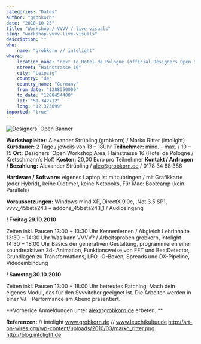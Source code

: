 ```yaml
---
categories: "Dates"
author: "grobkorn"
date: "2010-10-25"
title: "Workshop / VVVV / live visuals"
slug: "workshop-vvvv-live-visuals"
description: ""
who: 
    name: "grobkorn // intolight"
where: 
    location_name: "next to Hotel de Pologne (official Designers Open Spot)"
    street: "Hainstrasse 16"
    city: "Leipzig"
    country: "de"
    country_name: "Germany"
    from_date: "1288350000"
    to_date: "1288454400"
    lat: "51.342712"
    long: "12.373099"
imported: "true"
---
```



![Designers´ Open Banner](webbanner-sz_magazin-designers_open-04.gif) 


**Workshopleiter**: Alexander Strüpling (grobkorn) / Marko Ritter (intolight)
**Kursdauer:** 2 Tage / jeweils von 13 – 18Uhr 
**Teilnehmer:** mind. - max. / 10 – 15 
**Ort:** Designers ́ Open Workshop Area, Hainstrasse 16 (Hotel de Pologne / Kretschmann’s Hof) 
**Kosten:** 20,00 Euro pro Teilnehmer 
**Kontakt / Anfragen / Bezahlung:** Alexander Strüpling / alex@grobkorn.de / 0178 34 88 386


**Hardware / Software:** eigenes Laptop ist mitzubringen / mit Grafikkarte (oder Hybrid), keine Oldtimer, keine Netbooks, Für Mac: Bootcamp (kein Parallels)

**Voraussetzungen:** Windows mind XP, DirectX 9.0c, .Net 3.5 SP1, vvvv_45beta24.1 + addons_45beta24.1_1 / Audioeingang


**! Freitag 29.10.2010**

Zeiten inkl. Pausen
13:00 − 13:30 Uhr Kennenlernen / Abgleich Lehrinhalte
13:30 − 14:30 Uhr Was kann VVVV? / Arbeitsproben grobkorn, intolight
14:30 − 18:00 Uhr Basics der generativen Gestaltung, programmieren einer soundreaktiven 3d- Animation, Funktionsweise von FFT und BeatDetector, Grundlagen zu Transformations, LFO, IO-Boxen, Spreads und DX-Pipeline, Videoeinbindung
 
**! Samstag 30.10.2010**

Zeiten inkl. Pausen 
13:00 − 18:00 Uhr betreutes Patching, Mach dein eigenes Modul, das für den Svvvitcher geeignet ist. Die Arbeiten
werden in einer VJ – Performance am Abend präsentiert.

**Vorherige Anmeldungen unter alex@grobkorn.de erbeten. **

**Referenzen:**
<grobkorn> // intolight
www.grobkorn.de // www.leuchtkultur.de 
http://art-on-wires.org/wp-content/uploads/2010/03/marko_ritter.png 
http://blog.intolight.de